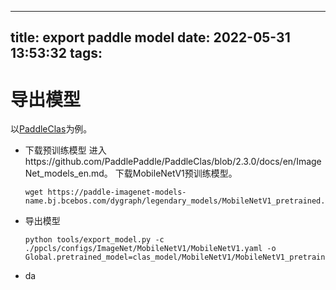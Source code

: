 <!--
 * @Author: Zhang Jun ewalker@live.cn
 * @Date: 2022-05-31 21:53:32
 * @LastEditors: Zhang Jun ewalker@live.cn
 * @LastEditTime: 2022-05-31 22:10:33
 * @FilePath: /undefined/Users/apple/Downloads/zhangjun/github/zhangjun.github.io/source/_posts/article/paddle-model.md
 * @Description: 这是默认设置,请设置`customMade`, 打开koroFileHeader查看配置 进行设置: https://github.com/OBKoro1/koro1FileHeader/wiki/%E9%85%8D%E7%BD%AE
-->
---
title: export paddle model
date: 2022-05-31 13:53:32
tags:
---

# 导出模型
以[PaddleClas](https://github.com/PaddlePaddle/PaddleClas)为例。

- 下载预训练模型
  进入https://github.com/PaddlePaddle/PaddleClas/blob/2.3.0/docs/en/ImageNet_models_en.md。
  下载MobileNetV1预训练模型。
  ```
  wget https://paddle-imagenet-models-name.bj.bcebos.com/dygraph/legendary_models/MobileNetV1_pretrained.pdparams
  ```
- 导出模型
  ```
  python tools/export_model.py -c ./ppcls/configs/ImageNet/MobileNetV1/MobileNetV1.yaml -o Global.pretrained_model=clas_model/MobileNetV1/MobileNetV1_pretrained
  ```
- da